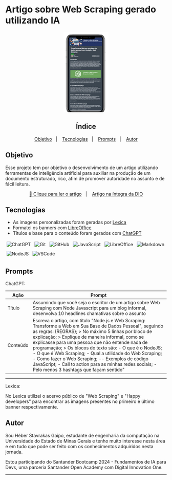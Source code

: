 # Artigo sobre Web Scraping gerado utilizando IA

<div aLign="center">
  <img style="height: 250px" src="./assets/Black_and_White_Phone_Mockup_Webinar_Promotion_Instagram_Story-removebg-preview.png" alt="Exemplo da página do artigo no site da DIO exibido na tela de um celular" />
</div>

<h2 aLign="center">Índice</h2>
<p align="center">
  <a href="#objetivo">Objetivo</a>&nbsp;&nbsp;&nbsp;|&nbsp;&nbsp;&nbsp;
  <a href="#tecnologias">Tecnologias</a>&nbsp;&nbsp;&nbsp;|&nbsp;&nbsp;&nbsp;
  <a href="#prompts">Prompts</a>&nbsp;&nbsp;&nbsp;|&nbsp;&nbsp;&nbsp;
  <a href="#autor">Autor</a>
</p>

## Objetivo

Esse projeto tem por objetivo o desenvolvimento de um artigo utilizando ferramentas de inteligência artificial para auxiliar na produção de um documento estruturado, rico, afim de promover autoridade no assunto e de fácil leitura.

<div aLign="center">
  <a href="./Artigo_Web-Scraping.md">📰 Clique para ler o artigo</a>&nbsp;&nbsp;&nbsp;|&nbsp;&nbsp;&nbsp;
  <a href="https://web.dio.me/articles/transforme-a-web-em-sua-base-de-dados-pessoal-com-nodejs-e-web-scraping?back=%2Farticles&page=1&order=oldest">Artigo na íntegra da DIO</a>
</div>

## Tecnologias

- As imagens personalizadas foram geradas por <a href="https://lexica.art/">Lexica</a>
- Formatei os banners com <a href="https://www.libreoffice.org/discover/libreoffice/">LibreOffice</a>
- Títulos e base para o conteúdo foram gerados com <a href="https://chat.openai.com/">ChatGPT</a>

<div aLign="center" style="display: flex; flex-direction: row; flex-wrap: wrap; gap: 4px">
  <img aLign="center" style="margin: 4px;" alt="ChatGPT" src="https://img.shields.io/badge/ChatGPT-74aa9c?style=for-the-badge&logo=openai&logoColor=white" />
  <img aLign="center" style="margin: 4px;" alt="Git" src="https://img.shields.io/badge/git-%23F05033.svg?style=for-the-badge&logo=git&logoColor=white" />
  <img aLign="center" style="margin: 4px;" alt="GitHub" src="https://img.shields.io/badge/github-%23121011.svg?style=for-the-badge&logo=github&logoColor=white" />
  <img aLign="center" style="margin: 4px;" alt="JavaScript" src="https://img.shields.io/badge/javascript-%23323330.svg?style=for-the-badge&logo=javascript&logoColor=%23F7DF1E" />
  <img aLign="center" style="margin: 4px;" alt="LibreOffice" src="https://img.shields.io/badge/LibreOffice-18A303?style=for-the-badge&logo=LibreOffice&logoColor=white" />
  <img aLign="center" style="margin: 4px;" alt="Markdown" src="https://img.shields.io/badge/markdown-%23000000.svg?style=for-the-badge&logo=markdown&logoColor=white" />
  <img aLign="center" style="margin: 4px;" alt="NodeJS" src="https://img.shields.io/badge/node.js-6DA55F?style=for-the-badge&logo=node.js&logoColor=white" />
  <img aLign="center" style="margin: 4px;" alt="VSCode" src="https://img.shields.io/badge/Visual%20Studio%20Code-0078d7.svg?style=for-the-badge&logo=visual-studio-code&logoColor=white" />
</div>

## Prompts

ChatGPT:

| Ação     | Prompt                                                                                                                                                                                                                                                                                                                                                                                                                                                                                                                                                       |
| -------- | ------------------------------------------------------------------------------------------------------------------------------------------------------------------------------------------------------------------------------------------------------------------------------------------------------------------------------------------------------------------------------------------------------------------------------------------------------------------------------------------------------------------------------------------------------------ |
| Título   | Assumindo que você seja o escritor de um artigo sobre Web Scraping com Node Javascript para um blog informal, desenvolva 10 headlines chamativas sobre o assunto                                                                                                                                                                                                                                                                                                                                                                                             |
| Conteúdo | Escreva o artigo, com título "Node.js e Web Scraping: Transforme a Web em Sua Base de Dados Pessoal", seguindo as regras: {REGRAS}; > No máximo 5 linhas por bloco de explicação; > Explique de maneira informal, como se explicasse para uma pessoa que não entende nada de programação; > Os blocos do texto são: - O que é o NodeJS; - O que é Web Scraping; - Qual a utilidade do Web Scraping; - Como fazer o Web Scraping; -- Exemplos de código JavaScript; - Call to action para as minhas redes sociais; - Pelo menos 3 hashtags que façam sentido" |

---

Lexica:

No Lexica utilizei o acervo público de "Web Scraping" e "Happy developers" para encontrar as imagens presentes no primeiro e último banner respectivamente.

## Autor

Sou Héber Stavrakas Gaipo, estudante de engenharia da computação na Universidade do Estado de Minas Gerais e tenho muito interesse nesta área e em tudo que pode ser feito com os conhecimentos adquiridos nesta jornada.

Estou participando do Santander Bootcamp 2024 - Fundamentos de IA para Devs, uma parceria Santander Open Academy com Digital Innovation One.

---
